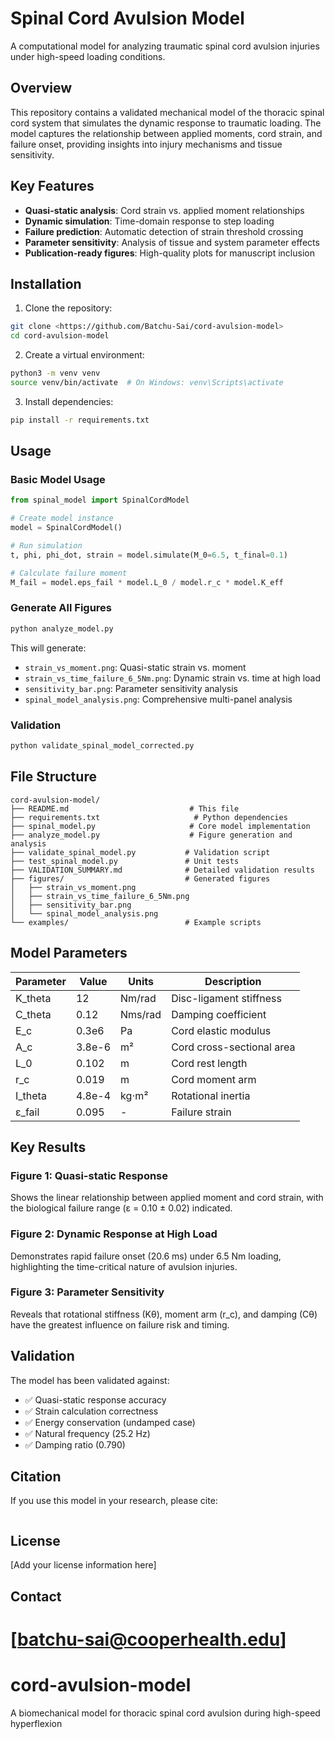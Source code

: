 
# Spinal Cord Avulsion Model

A computational model for analyzing traumatic spinal cord avulsion injuries under high-speed loading conditions.

## Overview

This repository contains a validated mechanical model of the thoracic spinal cord system that simulates the dynamic response to traumatic loading. The model captures the relationship between applied moments, cord strain, and failure onset, providing insights into injury mechanisms and tissue sensitivity.

## Key Features

- **Quasi-static analysis**: Cord strain vs. applied moment relationships
- **Dynamic simulation**: Time-domain response to step loading
- **Failure prediction**: Automatic detection of strain threshold crossing
- **Parameter sensitivity**: Analysis of tissue and system parameter effects
- **Publication-ready figures**: High-quality plots for manuscript inclusion

## Installation

1. Clone the repository:
```bash
git clone <https://github.com/Batchu-Sai/cord-avulsion-model>
cd cord-avulsion-model
```

2. Create a virtual environment:
```bash
python3 -m venv venv
source venv/bin/activate  # On Windows: venv\Scripts\activate
```

3. Install dependencies:
```bash
pip install -r requirements.txt
```

## Usage

### Basic Model Usage

```python
from spinal_model import SpinalCordModel

# Create model instance
model = SpinalCordModel()

# Run simulation
t, phi, phi_dot, strain = model.simulate(M_0=6.5, t_final=0.1)

# Calculate failure moment
M_fail = model.eps_fail * model.L_0 / model.r_c * model.K_eff
```

### Generate All Figures

```bash
python analyze_model.py
```

This will generate:
- `strain_vs_moment.png`: Quasi-static strain vs. moment
- `strain_vs_time_failure_6_5Nm.png`: Dynamic strain vs. time at high load
- `sensitivity_bar.png`: Parameter sensitivity analysis
- `spinal_model_analysis.png`: Comprehensive multi-panel analysis

### Validation

```bash
python validate_spinal_model_corrected.py
```

## File Structure

```
cord-avulsion-model/
├── README.md                           # This file
├── requirements.txt                     # Python dependencies
├── spinal_model.py                     # Core model implementation
├── analyze_model.py                    # Figure generation and analysis
├── validate_spinal_model.py           # Validation script
├── test_spinal_model.py               # Unit tests
├── VALIDATION_SUMMARY.md              # Detailed validation results
├── figures/                           # Generated figures
│   ├── strain_vs_moment.png
│   ├── strain_vs_time_failure_6_5Nm.png
│   ├── sensitivity_bar.png
│   └── spinal_model_analysis.png
└── examples/                          # Example scripts
```

## Model Parameters

| Parameter | Value | Units | Description |
|-----------|-------|-------|-------------|
| K_theta | 12 | Nm/rad | Disc-ligament stiffness |
| C_theta | 0.12 | Nms/rad | Damping coefficient |
| E_c | 0.3e6 | Pa | Cord elastic modulus |
| A_c | 3.8e-6 | m² | Cord cross-sectional area |
| L_0 | 0.102 | m | Cord rest length |
| r_c | 0.019 | m | Cord moment arm |
| I_theta | 4.8e-4 | kg⋅m² | Rotational inertia |
| ε_fail | 0.095 | - | Failure strain |

## Key Results

### Figure 1: Quasi-static Response
Shows the linear relationship between applied moment and cord strain, with the biological failure range (ε = 0.10 ± 0.02) indicated.

### Figure 2: Dynamic Response at High Load
Demonstrates rapid failure onset (20.6 ms) under 6.5 Nm loading, highlighting the time-critical nature of avulsion injuries.

### Figure 3: Parameter Sensitivity
Reveals that rotational stiffness (Kθ), moment arm (r_c), and damping (Cθ) have the greatest influence on failure risk and timing.

## Validation

The model has been validated against:
- ✅ Quasi-static response accuracy
- ✅ Strain calculation correctness  
- ✅ Energy conservation (undamped case)
- ✅ Natural frequency (25.2 Hz)
- ✅ Damping ratio (0.790)

## Citation

If you use this model in your research, please cite:

```

```

## License

[Add your license information here]

## Contact

[batchu-sai@cooperhealth.edu] 
=======
# cord-avulsion-model
A biomechanical model for thoracic spinal cord avulsion during high-speed hyperflexion
